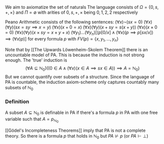 We aim to axiomatize the set of naturals 
The language consists of $\Omega=\{ 0,s,+,\times \}$ and $\Pi=\emptyset$
with arities of $0,s,+,\times$ being $0,1,2,2$ respectively

Peano Arithmetic consists of the following sentences:
$(\forall x)\neg(sx=0)$
$(\forall x)(\forall y)(sx=sy\implies x=y)$
$(\forall x)(x+0=x)$
$(\forall x)(\forall y)(x+sy=s(x+y))$
$(\forall x)(x\times 0=0)$
$(\forall x)(\forall y)(x\times sy=x\times y+x)$
$(\forall y_{1})\dots(\forall y_{n})[(p[0/x]\land(\forall x)(p\implies p[sx /x])\implies(\forall x)p)]$
for every formula $p$ with $FV(p)=\{x,y_{1},\dots,y_{n}\}$

Note that by [[The Upwards Löwenheim-Skolem Theorem]] there is an uncountable model of PA.
This is because the induction is not strong enough. 
The 'true' induction is
$$
(\forall A\subseteq \mathbb{N}_{0})((0\in A\land(\forall x)(x\in A\implies sx\in A))\implies A=\mathbb{N}_{0})
$$
But we cannot quantify over subsets of a structure.
Since the language of PA is countable, 
the induction axiom-scheme only captures countably many subsets of $\mathbb{N}_{0}$
### Definition
A subset $A\subseteq \mathbb{N}_{0}$ is definable in PA if there's a formula $p$ in PA
with one free variable such that $A=p_{\mathbb{N}_{0}}$

[[Gödel's Incompleteness Theorems]] imply that PA is not a complete theory. 
So there is a formula $p$ that holds in $\mathbb{N}_{0}$ but $PA\not\vdash p$ (or $PA\vdash \bot$)

